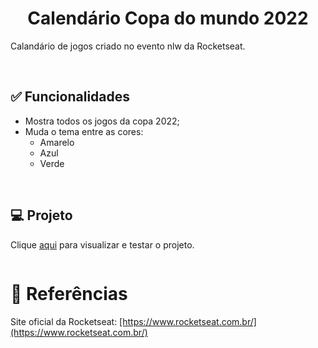 <h1 align="center">Calendário Copa do mundo 2022</h1>

<p>Calandário de jogos criado no evento nlw da Rocketseat.</p><br>

<h2>✅ Funcionalidades</h2>
    <ul>
    <li>Mostra todos os jogos da copa 2022;</li>
    <li >Muda o tema entre as cores:
        <ul>
            <li>Amarelo</li>
            <li>Azul</li>
            <li>Verde</li>
        </ul>
    </li>
</ul><br>

<h2>💻 Projeto</h2>

<p>Clique <a href="https://thainno.github.io/Calendario-Copa-2022/">aqui</a> para visualizar e testar o projeto.</p

<img src=""></img><br>

### 

<h1>🔗 Referências</h1>
<p>Site oficial da Rocketseat: <a href="[https://www.rocketseat.com.br/](https://www.rocketseat.com.br/)"</a>[https://www.rocketseat.com.br/](https://www.rocketseat.com.br/)</p>